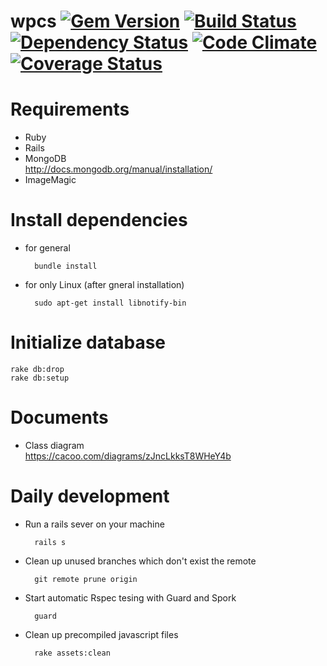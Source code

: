 wpcs
[![Gem Version](https://badge.fury.io/rb/guard.png)](http://badge.fury.io/rb/guard)
[![Build Status](https://travis-ci.org/TakenokoChocoHolic/wpcs.png?branch=master)](https://travis-ci.org/TakenokoChocoHolic/wpcs)
[![Dependency Status](https://gemnasium.com/guard/guard.png)](https://gemnasium.com/guard/guard)
[![Code Climate](https://codeclimate.com/github/guard/guard.png)](https://codeclimate.com/github/guard/guard) [![Coverage Status](https://coveralls.io/repos/guard/guard/badge.png?branch=master)](https://coveralls.io/r/guard/guard)
=====

# Requirements
* Ruby
* Rails
* MongoDB  
http://docs.mongodb.org/manual/installation/
* ImageMagic

# Install dependencies
- for general

        bundle install

- for only Linux (after gneral installation)

        sudo apt-get install libnotify-bin

# Initialize database
    rake db:drop
    rake db:setup

# Documents
- Class diagram  
https://cacoo.com/diagrams/zJncLkksT8WHeY4b

# Daily development
- Run a rails sever on your machine

        rails s

- Clean up unused branches which don't exist the remote

        git remote prune origin

- Start automatic Rspec tesing with Guard and Spork

        guard
        
- Clean up precompiled javascript files

        rake assets:clean

